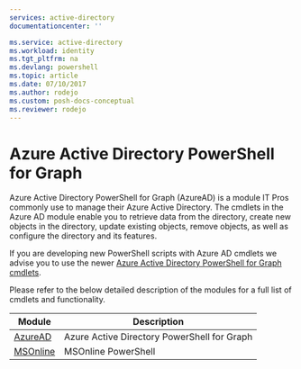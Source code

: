 ```yaml
---
services: active-directory
documentationcenter: ''

ms.service: active-directory
ms.workload: identity
ms.tgt_pltfrm: na
ms.devlang: powershell
ms.topic: article
ms.date: 07/10/2017
ms.author: rodejo
ms.custom: posh-docs-conceptual
ms.reviewer: rodejo
---
```

# Azure Active Directory PowerShell for Graph

Azure Active Directory PowerShell for Graph (AzureAD) is a module IT Pros commonly use to manage their Azure Active Directory. The cmdlets in the Azure AD module enable you to retrieve data from the directory, create new objects in the directory, update existing objects, remove objects, as well as configure the directory and its features.

If you are developing new PowerShell scripts with Azure AD cmdlets we advise you to use the newer [Azure Active Directory PowerShell for Graph cmdlets](/powershell/module/azuread?view=azureadps-2.0). 

Please refer to the below detailed description of the modules for a full list of cmdlets and functionality.



Module | Description
------ | -----------
[AzureAD](/powershell/module/azuread?view=azureadps-2.0) | Azure Active Directory PowerShell for Graph
[MSOnline](/powershell/module/msonline?view=azureadps-1.0)| MSOnline PowerShell

